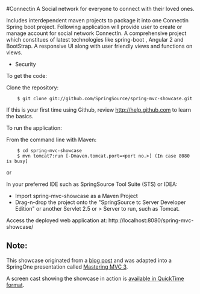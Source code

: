#Connectin A Social network for everyone to connect with their loved ones.

Includes  interdependent maven projects to package it into one Connectin Spring boot project.
Following application will provide user to create or manage account for social network ConnectIn.
A comprehensive project which constitues of latest technologies like spring-boot , Angular 2 and BootStrap.
A responsive UI along with user friendly views and functions on views.

* Security


To get the code:

Clone the repository:
```
    $ git clone git://github.com/SpringSource/spring-mvc-showcase.git
```
If this is your first time using Github, review http://help.github.com to learn the basics.

To run the application:

From the command line with Maven:
```
    $ cd spring-mvc-showcase
    $ mvn tomcat7:run [-Dmaven.tomcat.port=<port no.>] (In case 8080 is busy] 
```
or

In your preferred IDE such as SpringSource Tool Suite (STS) or IDEA:

* Import spring-mvc-showcase as a Maven Project
* Drag-n-drop the project onto the "SpringSource tc Server Developer Edition" or another Servlet 2.5 or > Server to run, such as Tomcat.

Access the deployed web application at: http://localhost:8080/spring-mvc-showcase/

Note:
-------------------

This showcase originated from a [blog post](http://blog.springsource.com/2010/07/22/spring-mvc-3-showcase/) and was adapted into a SpringOne presentation called [Mastering MVC 3](http://www.infoq.com/presentations/Mastering-Spring-MVC-3).

A screen cast showing the showcase in action is [available in QuickTime format](http://s3.springsource.org/MVC/mvc-showcase-screencast.mov).
